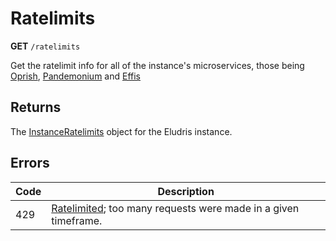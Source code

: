 # Ratelimits

<span class=requestmethod><b>GET</b></span> `/ratelimits`

Get the ratelimit info for all of the instance's microservices, those being
[Oprish](./index.md), [Pandemonium](../pandemonium/index.md) and [Effis](../effis/index.md)

## Returns

The [InstanceRatelimits](../models/ratelimits.md) object for the Eludris instance.

## Errors

| Code | Description |
|------|-------------|
| 429  | [Ratelimited](../models/errors.md#ratelimiterror); too many requests were made in a given timeframe.  |
